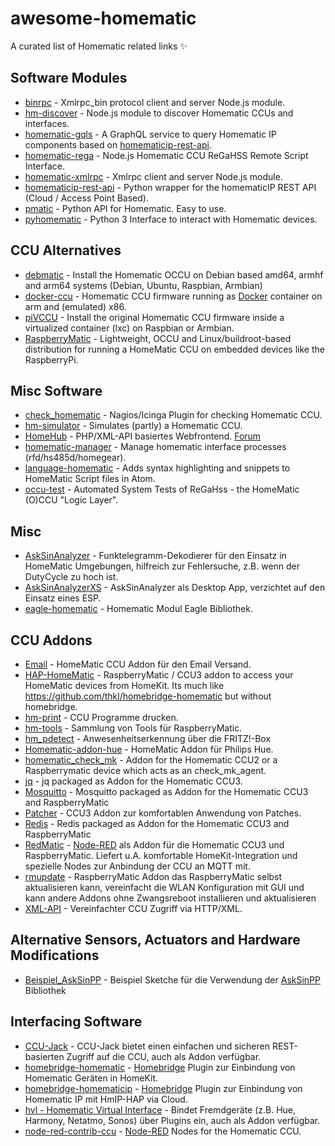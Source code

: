 # awesome-homematic

A curated list of Homematic related links :sparkles:

## Software Modules

- [binrpc](https://github.com/hobbyquaker/binrpc) - Xmlrpc_bin protocol client and server Node.js module.
- [hm-discover](https://github.com/hobbyquaker/hm-discover) - Node.js module to discover Homematic CCUs and interfaces.
- [homematic-gqls](https://github.com/martin-riedl/homematic-gqls) - A GraphQL service to query Homematic IP components based on [homematicip-rest-api](https://github.com/coreGreenberet/homematicip-rest-api).
- [homematic-rega](https://github.com/hobbyquaker/homematic-rega) - Node.js Homematic CCU ReGaHSS Remote Script Interface.
- [homematic-xmlrpc](https://github.com/hobbyquaker/homematic-xmlrpc) - Xmlrpc client and server Node.js module.
- [homematicip-rest-api](https://github.com/coreGreenberet/homematicip-rest-api) - Python wrapper for the homematicIP REST API (Cloud / Access Point Based).
- [pmatic](https://github.com/LarsMichelsen/pmatic) - Python API for Homematic. Easy to use.
- [pyhomematic](https://github.com/danielperna84/pyhomematic) - Python 3 Interface to interact with Homematic devices.

## CCU Alternatives

- [debmatic](https://github.com/alexreinert/debmatic) - Install the Homematic OCCU on Debian based amd64, armhf and arm64 systems (Debian, Ubuntu, Raspbian, Armbian)
- [docker-ccu](https://github.com/angelnu/docker-ccu) - Homematic CCU firmware running as [Docker](https://www.docker.com) container on arm and (emulated) x86.
- [piVCCU](https://github.com/alexreinert/piVCCU) - Install the original Homematic CCU firmware inside a virtualized container (lxc) on Raspbian or Armbian.
- [RaspberryMatic](https://github.com/jens-maus/RaspberryMatic) - Lightweight, OCCU and Linux/buildroot-based distribution for running a HomeMatic CCU on embedded devices like the RaspberryPi.

## Misc Software

- [check_homematic](https://github.com/hobbyquaker/check_homematic) - Nagios/Icinga Plugin for checking Homematic CCU.
- [hm-simulator](https://github.com/hobbyquaker/hm-simulator) - Simulates (partly) a Homematic CCU.
- [HomeHub](https://github.com/Gerti1972/homehub) - PHP/XML-API basiertes Webfrontend. [Forum](https://homematic-forum.de/forum/viewtopic.php?f=41&t=50538)
- [homematic-manager](https://github.com/hobbyquaker/homematic-manager) - Manage homematic interface processes (rfd/hs485d/homegear).
- [language-homematic](https://github.com/Ayngush/language-homematic) - Adds syntax highlighting and snippets to HomeMatic Script files in Atom.
- [occu-test](https://github.com/hobbyquaker/occu-test) - Automated System Tests of ReGaHss - the HomeMatic (O)CCU "Logic Layer".

## Misc

- [AskSinAnalyzer](https://github.com/jp112sdl/AskSinAnalyzer) - Funktelegramm-Dekodierer für den Einsatz in HomeMatic Umgebungen, hilfreich zur Fehlersuche, z.B. wenn der DutyCycle zu hoch ist.
- [AskSinAnalyzerXS](https://github.com/psi-4ward/AskSinAnalyzerXS) - AskSinAnalyzer als Desktop App, verzichtet auf den Einsatz eines ESP.
- [eagle-homematic](https://github.com/dersimn/eagle-homematic) - Homematic Modul Eagle Bibliothek.

## CCU Addons

- [Email](https://github.com/jens-maus/hm_email) - HomeMatic CCU Addon für den Email Versand.
- [HAP-HomeMatic](https://github.com/thkl/hap-homematic) - RaspberryMatic / CCU3 addon to access your HomeMatic devices from HomeKit. Its much like https://github.com/thkl/homebridge-homematic but without homebridge.
- [hm-print](https://github.com/litti/hm-print) - CCU Programme drucken.
- [hm-tools](https://github.com/fhetty/hm-tools) - Sammlung von Tools für RaspberryMatic.
- [hm_pdetect](https://github.com/jens-maus/hm_pdetect) - Anwesenheitserkennung über die FRITZ!-Box
- [Homematic-addon-hue](https://github.com/j-a-n/homematic-addon-hue) - HomeMatic Addon für Philips Hue.
- [homematic_check_mk](https://github.com/alexreinert/homematic_check_mk) - Addon for the Homematic CCU2 or a Raspberrymatic device which acts as an check_mk_agent.
- [jq](https://github.com/hobbyquaker/ccu-addon-jq) - jq packaged as Addon for the Homematic CCU3.
- [Mosquitto](https://github.com/hobbyquaker/ccu-addon-mosquitto) - Mosquitto packaged as Addon for the Homematic CCU3 and RaspberryMatic
- [Patcher](https://github.com/hobbyquaker/Patcher) - CCU3 Addon zur komfortablen Anwendung von Patches.
- [Redis](https://github.com/hobbyquaker/ccu-addon-redis) - Redis packaged as Addon for the Homematic CCU3 and RaspberryMatic
- [RedMatic](https://github.com/rdmtc/RedMatic) - [Node-RED](https://nodered.org/) als Addon für die Homematic CCU3 und RaspberryMatic. Liefert u.A. komfortable HomeKit-Integration und spezielle Nodes zur Anbindung der CCU an MQTT mit.
- [rmupdate](https://github.com/j-a-n/raspberrymatic-addon-rmupdate) - RaspberryMatic Addon das RaspberryMatic selbst aktualisieren kann, vereinfacht die WLAN Konfiguration mit GUI und kann andere Addons ohne Zwangsreboot installieren und aktualisieren
- [XML-API](https://github.com/hobbyquaker/xml-api) - Vereinfachter CCU Zugriff via HTTP/XML.

## Alternative Sensors, Actuators and Hardware Modifications

- [Beispiel_AskSinPP](https://github.com/jp112sdl/Beispiel_AskSinPP) - Beispiel Sketche für die Verwendung der [AskSinPP](https://github.com/pa-pa/AskSinPP) Bibliothek

## Interfacing Software

- [CCU-Jack](https://github.com/mdzio/ccu-jack) - CCU-Jack bietet einen einfachen und sicheren REST-basierten Zugriff auf die CCU, auch als Addon verfügbar.
- [homebridge-homematic](https://github.com/thkl/homebridge-homematic) - [Homebridge](https://github.com/nfarina/homebridge) Plugin zur Einbindung von Homematic Geräten in HomeKit.
- [homebridge-homematicip](https://github.com/marcsowen/homebridge-homematicip) - [Homebridge](https://github.com/nfarina/homebridge) Plugin zur Einbindung von Homematic IP mit HmIP-HAP via Cloud.
- [hvl - Homematic Virtual Interface](https://github.com/thkl/Homematic-Virtual-Interface) - Bindet Fremdgeräte (z.B. Hue, Harmony, Netatmo, Sonos) über Plugins ein, auch als Addon verfügbar.
- [node-red-contrib-ccu](https://github.com/rdmtc/node-red-contrib-ccu) - [Node-RED](https://nodered.org) Nodes for the Homematic CCU.
